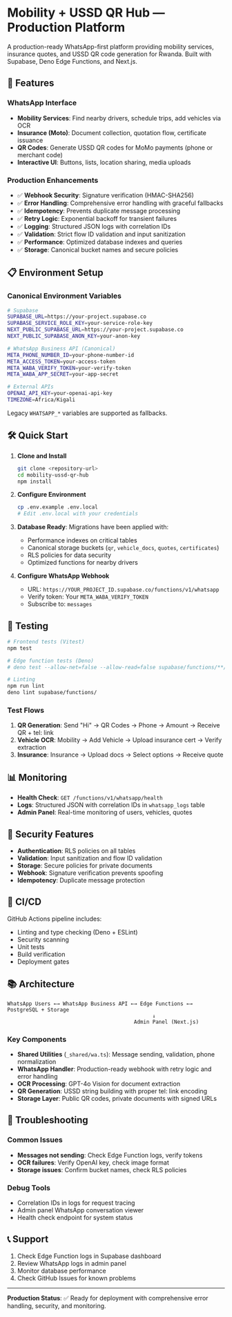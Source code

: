 # Mobility + USSD QR Hub — Production Platform

A production-ready WhatsApp-first platform providing mobility services, insurance quotes, and USSD QR code generation for Rwanda. Built with Supabase, Deno Edge Functions, and Next.js.

## 🚀 Features

### WhatsApp Interface
- **Mobility Services**: Find nearby drivers, schedule trips, add vehicles via OCR
- **Insurance (Moto)**: Document collection, quotation flow, certificate issuance  
- **QR Codes**: Generate USSD QR codes for MoMo payments (phone or merchant code)
- **Interactive UI**: Buttons, lists, location sharing, media uploads

### Production Enhancements
- ✅ **Webhook Security**: Signature verification (HMAC-SHA256)
- ✅ **Error Handling**: Comprehensive error handling with graceful fallbacks
- ✅ **Idempotency**: Prevents duplicate message processing
- ✅ **Retry Logic**: Exponential backoff for transient failures
- ✅ **Logging**: Structured JSON logs with correlation IDs
- ✅ **Validation**: Strict flow ID validation and input sanitization
- ✅ **Performance**: Optimized database indexes and queries
- ✅ **Storage**: Canonical bucket names and secure policies

## 📋 Environment Setup

### Canonical Environment Variables
```bash
# Supabase
SUPABASE_URL=https://your-project.supabase.co
SUPABASE_SERVICE_ROLE_KEY=your-service-role-key
NEXT_PUBLIC_SUPABASE_URL=https://your-project.supabase.co
NEXT_PUBLIC_SUPABASE_ANON_KEY=your-anon-key

# WhatsApp Business API (Canonical)
META_PHONE_NUMBER_ID=your-phone-number-id
META_ACCESS_TOKEN=your-access-token
META_WABA_VERIFY_TOKEN=your-verify-token
META_WABA_APP_SECRET=your-app-secret

# External APIs
OPENAI_API_KEY=your-openai-api-key
TIMEZONE=Africa/Kigali
```

Legacy `WHATSAPP_*` variables are supported as fallbacks.

## 🛠️ Quick Start

1. **Clone and Install**
   ```bash
   git clone <repository-url>
   cd mobility-ussd-qr-hub
   npm install
   ```

2. **Configure Environment**
   ```bash
   cp .env.example .env.local
   # Edit .env.local with your credentials
   ```

3. **Database Ready**: Migrations have been applied with:
   - Performance indexes on critical tables
   - Canonical storage buckets (`qr`, `vehicle_docs`, `quotes`, `certificates`)
   - RLS policies for data security
   - Optimized functions for nearby drivers

4. **Configure WhatsApp Webhook**
   - URL: `https://YOUR_PROJECT_ID.supabase.co/functions/v1/whatsapp`
   - Verify token: Your `META_WABA_VERIFY_TOKEN`
   - Subscribe to: `messages`

## 🧪 Testing

```bash
# Frontend tests (Vitest)
npm test

# Edge function tests (Deno)
# deno test --allow-net=false --allow-read=false supabase/functions/**/*.ts

# Linting
npm run lint
deno lint supabase/functions/
```

### Test Flows
1. **QR Generation**: Send "Hi" → QR Codes → Phone → Amount → Receive QR + tel: link
2. **Vehicle OCR**: Mobility → Add Vehicle → Upload insurance cert → Verify extraction
3. **Insurance**: Insurance → Upload docs → Select options → Receive quote

## 📊 Monitoring

- **Health Check**: `GET /functions/v1/whatsapp/health`
- **Logs**: Structured JSON with correlation IDs in `whatsapp_logs` table
- **Admin Panel**: Real-time monitoring of users, vehicles, quotes

## 🔐 Security Features

- **Authentication**: RLS policies on all tables
- **Validation**: Input sanitization and flow ID validation  
- **Storage**: Secure policies for private documents
- **Webhook**: Signature verification prevents spoofing
- **Idempotency**: Duplicate message protection

## 🚀 CI/CD

GitHub Actions pipeline includes:
- Linting and type checking (Deno + ESLint)
- Security scanning
- Unit tests
- Build verification
- Deployment gates

## 📚 Architecture

```
WhatsApp Users ←→ WhatsApp Business API ←→ Edge Functions ←→ PostgreSQL + Storage
                                               ↓
                                         Admin Panel (Next.js)
```

### Key Components
- **Shared Utilities** (`_shared/wa.ts`): Message sending, validation, phone normalization
- **WhatsApp Handler**: Production-ready webhook with retry logic and error handling  
- **OCR Processing**: GPT-4o Vision for document extraction
- **QR Generation**: USSD string building with proper tel: link encoding
- **Storage Layer**: Public QR codes, private documents with signed URLs

## 🐛 Troubleshooting

### Common Issues
- **Messages not sending**: Check Edge Function logs, verify tokens
- **OCR failures**: Verify OpenAI key, check image format
- **Storage issues**: Confirm bucket names, check RLS policies

### Debug Tools
- Correlation IDs in logs for request tracing
- Admin panel WhatsApp conversation viewer
- Health check endpoint for system status

## 📞 Support

1. Check Edge Function logs in Supabase dashboard
2. Review WhatsApp logs in admin panel  
3. Monitor database performance
4. Check GitHub Issues for known problems

---

**Production Status**: ✅ Ready for deployment with comprehensive error handling, security, and monitoring.
